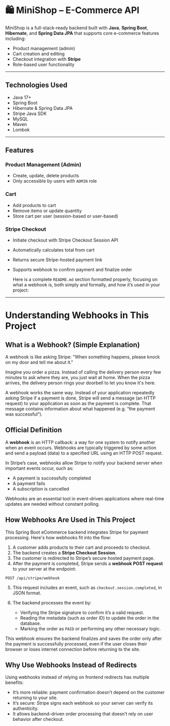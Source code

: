 # 🛍️ MiniShop – E-Commerce API

MiniShop is a full-stack-ready backend built with **Java**, **Spring Boot**, **Hibernate**, and **Spring Data JPA** that supports core e-commerce features including:

- Product management (admin)
-  Cart creation and editing
-  Checkout integration with **Stripe**
-  Role-based user functionality

---

## Technologies Used

- Java 17+
- Spring Boot
- Hibernate & Spring Data JPA
- Stripe Java SDK
- MySQL
- Maven
- Lombok

---

## Features

### Product Management (Admin)
- Create, update, delete products
- Only accessible by users with `ADMIN` role

### Cart
- Add products to cart
- Remove items or update quantity
- Store cart per user (session-based or user-based)

### Stripe Checkout
- Initiate checkout with Stripe Checkout Session API
- Automatically calculates total from cart
- Returns secure Stripe-hosted payment link
- Supports webhook to confirm payment and finalize order

  Here is a complete `README.md` section formatted properly, focusing on what a webhook is, both simply and formally, and how it’s used in your project:

---

# Understanding Webhooks in This Project

## What is a Webhook? (Simple Explanation)

A webhook is like asking Stripe:
"When something happens, please knock on my door and tell me about it."

Imagine you order a pizza. Instead of calling the delivery person every few minutes to ask where they are, you just wait at home. When the pizza arrives, the delivery person rings your doorbell to let you know it's here.

A webhook works the same way. Instead of your application repeatedly asking Stripe if a payment is done, Stripe will send a message (an HTTP request) to your application as soon as the payment is complete. That message contains information about what happened (e.g. “the payment was successful”).

## Official Definition

A **webhook** is an HTTP callback: a way for one system to notify another when an event occurs. Webhooks are typically triggered by some action and send a payload (data) to a specified URL using an HTTP POST request.

In Stripe’s case, webhooks allow Stripe to notify your backend server when important events occur, such as:

* A payment is successfully completed
* A payment fails
* A subscription is cancelled

Webhooks are an essential tool in event-driven applications where real-time updates are needed without constant polling.

## How Webhooks Are Used in This Project

This Spring Boot eCommerce backend integrates Stripe for payment processing. Here's how webhooks fit into the flow:

1. A customer adds products to their cart and proceeds to checkout.
2. The backend creates a **Stripe Checkout Session**.
3. The customer is redirected to Stripe’s secure hosted payment page.
4. After the payment is completed, Stripe sends a **webhook POST request** to your server at the endpoint:

```
POST /api/stripe/webhook
```

5. This request includes an event, such as `checkout.session.completed`, in JSON format.
6. The backend processes the event by:

   * Verifying the Stripe signature to confirm it’s a valid request.
   * Reading the metadata (such as order ID) to update the order in the database.
   * Marking the order as `PAID` or performing any other necessary logic.

This webhook ensures the backend finalizes and saves the order only after the payment is successfully processed, even if the user closes their browser or loses internet connection before returning to the site.

## Why Use Webhooks Instead of Redirects

Using webhooks instead of relying on frontend redirects has multiple benefits:

* It’s more reliable: payment confirmation doesn’t depend on the customer returning to your site.
* It’s secure: Stripe signs each webhook so your server can verify its authenticity.
* It allows backend-driven order processing that doesn’t rely on user behavior after checkout.
